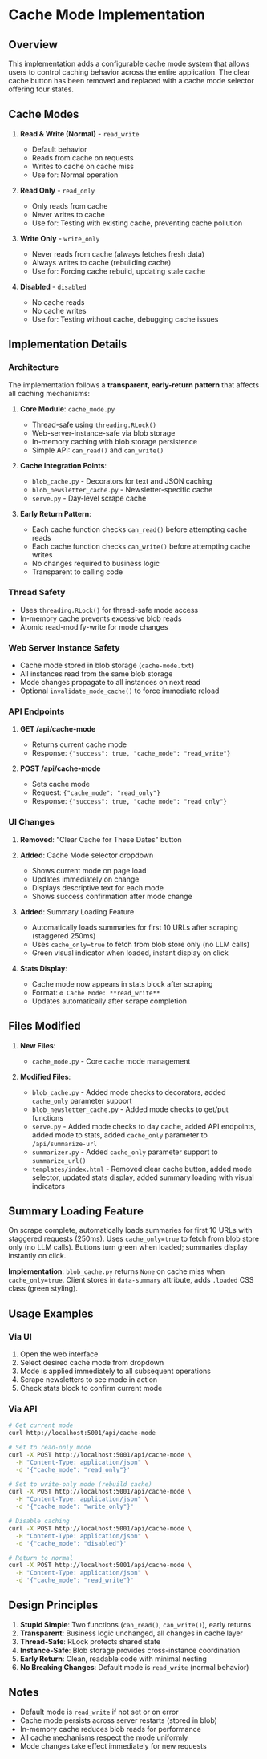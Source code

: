 # Cache Mode Implementation

## Overview

This implementation adds a configurable cache mode system that allows users to control caching behavior across the entire application. The clear cache button has been removed and replaced with a cache mode selector offering four states.

## Cache Modes

1. **Read & Write (Normal)** - `read_write`
   - Default behavior
   - Reads from cache on requests
   - Writes to cache on cache miss
   - Use for: Normal operation

2. **Read Only** - `read_only`
   - Only reads from cache
   - Never writes to cache
   - Use for: Testing with existing cache, preventing cache pollution

3. **Write Only** - `write_only`
   - Never reads from cache (always fetches fresh data)
   - Always writes to cache (rebuilding cache)
   - Use for: Forcing cache rebuild, updating stale cache

4. **Disabled** - `disabled`
   - No cache reads
   - No cache writes
   - Use for: Testing without cache, debugging cache issues

## Implementation Details

### Architecture

The implementation follows a **transparent, early-return pattern** that affects all caching mechanisms:

1. **Core Module**: `cache_mode.py`
   - Thread-safe using `threading.RLock()`
   - Web-server-instance-safe via blob storage
   - In-memory caching with blob storage persistence
   - Simple API: `can_read()` and `can_write()`

2. **Cache Integration Points**:
   - `blob_cache.py` - Decorators for text and JSON caching
   - `blob_newsletter_cache.py` - Newsletter-specific cache
   - `serve.py` - Day-level scrape cache

3. **Early Return Pattern**:
   - Each cache function checks `can_read()` before attempting cache reads
   - Each cache function checks `can_write()` before attempting cache writes
   - No changes required to business logic
   - Transparent to calling code

### Thread Safety

- Uses `threading.RLock()` for thread-safe mode access
- In-memory cache prevents excessive blob reads
- Atomic read-modify-write for mode changes

### Web Server Instance Safety

- Cache mode stored in blob storage (`cache-mode.txt`)
- All instances read from the same blob storage
- Mode changes propagate to all instances on next read
- Optional `invalidate_mode_cache()` to force immediate reload

### API Endpoints

1. **GET /api/cache-mode**
   - Returns current cache mode
   - Response: `{"success": true, "cache_mode": "read_write"}`

2. **POST /api/cache-mode**
   - Sets cache mode
   - Request: `{"cache_mode": "read_only"}`
   - Response: `{"success": true, "cache_mode": "read_only"}`

### UI Changes

1. **Removed**: "Clear Cache for These Dates" button
2. **Added**: Cache Mode selector dropdown
   - Shows current mode on page load
   - Updates immediately on change
   - Displays descriptive text for each mode
   - Shows success confirmation after mode change

3. **Added**: Summary Loading Feature
   - Automatically loads summaries for first 10 URLs after scraping (staggered 250ms)
   - Uses `cache_only=true` to fetch from blob store only (no LLM calls)
   - Green visual indicator when loaded, instant display on click

4. **Stats Display**:
   - Cache mode now appears in stats block after scraping
   - Format: `⚙️ Cache Mode: **read_write**`
   - Updates automatically after scrape completion

## Files Modified

1. **New Files**:
   - `cache_mode.py` - Core cache mode management

2. **Modified Files**:
   - `blob_cache.py` - Added mode checks to decorators, added `cache_only` parameter support
   - `blob_newsletter_cache.py` - Added mode checks to get/put functions
   - `serve.py` - Added mode checks to day cache, added API endpoints, added mode to stats, added `cache_only` parameter to `/api/summarize-url`
   - `summarizer.py` - Added `cache_only` parameter support to `summarize_url()`
   - `templates/index.html` - Removed clear cache button, added mode selector, updated stats display, added summary loading with visual indicators

## Summary Loading Feature

On scrape complete, automatically loads summaries for first 10 URLs with staggered requests (250ms). Uses `cache_only=true` to fetch from blob store only (no LLM calls). Buttons turn green when loaded; summaries display instantly on click.

**Implementation**: `blob_cache.py` returns `None` on cache miss when `cache_only=true`. Client stores in `data-summary` attribute, adds `.loaded` CSS class (green styling).

## Usage Examples

### Via UI
1. Open the web interface
2. Select desired cache mode from dropdown
3. Mode is applied immediately to all subsequent operations
4. Scrape newsletters to see mode in action
5. Check stats block to confirm current mode

### Via API
```bash
# Get current mode
curl http://localhost:5001/api/cache-mode

# Set to read-only mode
curl -X POST http://localhost:5001/api/cache-mode \
  -H "Content-Type: application/json" \
  -d '{"cache_mode": "read_only"}'

# Set to write-only mode (rebuild cache)
curl -X POST http://localhost:5001/api/cache-mode \
  -H "Content-Type: application/json" \
  -d '{"cache_mode": "write_only"}'

# Disable caching
curl -X POST http://localhost:5001/api/cache-mode \
  -H "Content-Type: application/json" \
  -d '{"cache_mode": "disabled"}'

# Return to normal
curl -X POST http://localhost:5001/api/cache-mode \
  -H "Content-Type: application/json" \
  -d '{"cache_mode": "read_write"}'
```

## Design Principles

1. **Stupid Simple**: Two functions (`can_read()`, `can_write()`), early returns
2. **Transparent**: Business logic unchanged, all changes in cache layer
3. **Thread-Safe**: RLock protects shared state
4. **Instance-Safe**: Blob storage provides cross-instance coordination
5. **Early Return**: Clean, readable code with minimal nesting
6. **No Breaking Changes**: Default mode is `read_write` (normal behavior)


## Notes

- Default mode is `read_write` if not set or on error
- Cache mode persists across server restarts (stored in blob)
- In-memory cache reduces blob reads for performance
- All cache mechanisms respect the mode uniformly
- Mode changes take effect immediately for new requests

